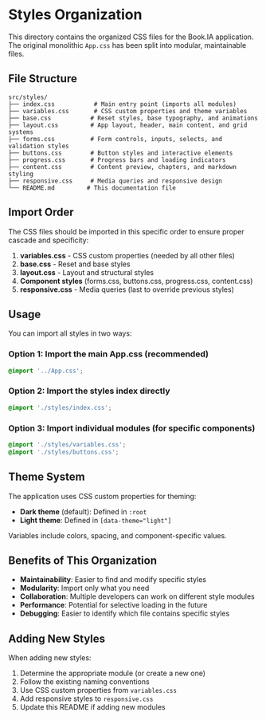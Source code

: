 # Styles Organization

This directory contains the organized CSS files for the Book.IA application. The original monolithic `App.css` has been split into modular, maintainable files.

## File Structure

```
src/styles/
├── index.css           # Main entry point (imports all modules)
├── variables.css       # CSS custom properties and theme variables
├── base.css           # Reset styles, base typography, and animations
├── layout.css         # App layout, header, main content, and grid systems
├── forms.css          # Form controls, inputs, selects, and validation styles
├── buttons.css        # Button styles and interactive elements
├── progress.css       # Progress bars and loading indicators
├── content.css        # Content preview, chapters, and markdown styling
├── responsive.css     # Media queries and responsive design
└── README.md         # This documentation file
```

## Import Order

The CSS files should be imported in this specific order to ensure proper cascade and specificity:

1. **variables.css** - CSS custom properties (needed by all other files)
2. **base.css** - Reset and base styles
3. **layout.css** - Layout and structural styles
4. **Component styles** (forms.css, buttons.css, progress.css, content.css)
5. **responsive.css** - Media queries (last to override previous styles)

## Usage

You can import all styles in two ways:

### Option 1: Import the main App.css (recommended)
```css
@import '../App.css';
```

### Option 2: Import the styles index directly
```css
@import './styles/index.css';
```

### Option 3: Import individual modules (for specific components)
```css
@import './styles/variables.css';
@import './styles/buttons.css';
```

## Theme System

The application uses CSS custom properties for theming:

- **Dark theme** (default): Defined in `:root`
- **Light theme**: Defined in `[data-theme="light"]`

Variables include colors, spacing, and component-specific values.

## Benefits of This Organization

- **Maintainability**: Easier to find and modify specific styles
- **Modularity**: Import only what you need
- **Collaboration**: Multiple developers can work on different style modules
- **Performance**: Potential for selective loading in the future
- **Debugging**: Easier to identify which file contains specific styles

## Adding New Styles

When adding new styles:

1. Determine the appropriate module (or create a new one)
2. Follow the existing naming conventions
3. Use CSS custom properties from `variables.css`
4. Add responsive styles to `responsive.css`
5. Update this README if adding new modules